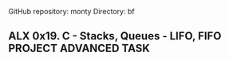 GitHub repository: monty
Directory: bf
## ALX 0x19. C - Stacks, Queues - LIFO, FIFO PROJECT ADVANCED TASK
